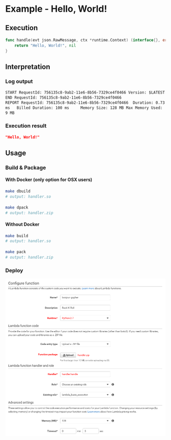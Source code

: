 # Example - Hello, World!

## Execution

```go
func handle(evt json.RawMessage, ctx *runtime.Context) (interface{}, error) {
	return "Hello, World!", nil
}
```

## Interpretation

### Log output

```
START RequestId: 756135c8-9ab2-11e6-8b56-7329ce4f0466 Version: $LATEST
END RequestId: 756135c8-9ab2-11e6-8b56-7329ce4f0466
REPORT RequestId: 756135c8-9ab2-11e6-8b56-7329ce4f0466	Duration: 0.73 ms	Billed Duration: 100 ms 	Memory Size: 128 MB	Max Memory Used: 9 MB
```

### Execution result

```json
"Hello, World!"
```

## Usage

### Build & Package 

#### With Docker (only option for OSX users)

```sh
make dbuild
# output: handler.so

make dpack
# output: handler.zip
```

#### Without Docker

```sh
make build
# output: handler.so

make pack
# output: handler.zip
```

### Deploy

![Deploy your Lambda function on AWS][eawsy-config-img]

  [eawsy-config-img]: ../../_asset/screenshot_config.png 
